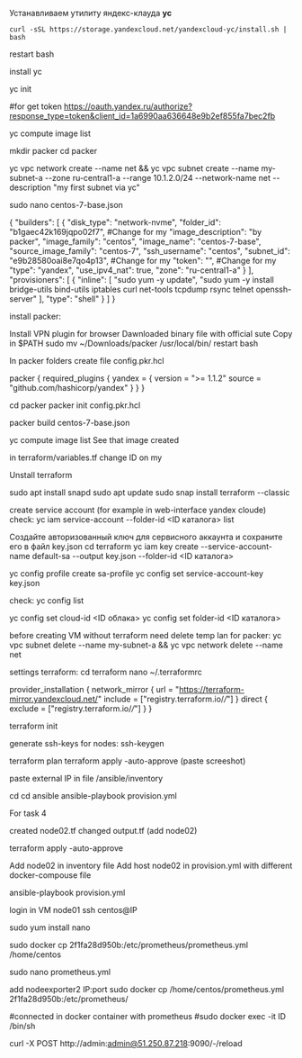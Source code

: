 Устанавливаем утилиту яндекс-клауда **yc**

```
curl -sSL https://storage.yandexcloud.net/yandexcloud-yc/install.sh | bash
```
restart bash

install yc

yc init

#for get token https://oauth.yandex.ru/authorize?response_type=token&client_id=1a6990aa636648e9b2ef855fa7bec2fb

yc compute image list

mkdir packer
cd packer

yc vpc network create --name net && yc vpc subnet create --name my-subnet-a --zone ru-central1-a --range 10.1.2.0/24 --network-name net --description "my first subnet via yc"

sudo nano centos-7-base.json

{
  "builders": [
    {
      "disk_type": "network-nvme",
      "folder_id": "b1gaec42k169jqpo02f7",         #Change for my
      "image_description": "by packer",
      "image_family": "centos",
      "image_name": "centos-7-base",
      "source_image_family": "centos-7",
      "ssh_username": "centos",
      "subnet_id": "e9b28580oai8e7qo4p13",         #Change for my 
      "token": "",                                 #Change for my
      "type": "yandex",
      "use_ipv4_nat": true,
      "zone": "ru-central1-a"
    }
  ],
  "provisioners": [
    {
      "inline": [
        "sudo yum -y update",
        "sudo yum -y install bridge-utils bind-utils iptables curl net-tools tcpdump rsync telnet openssh-server"
      ],
      "type": "shell"
    }
  ]
}

install packer:

Install VPN plugin for browser
Dawnloaded binary file with official sute
Copy in $PATH
sudo mv ~/Downloads/packer /usr/local/bin/
restart bash

In packer folders create file config.pkr.hcl

packer {
  required_plugins {
    yandex = {
      version = ">= 1.1.2"
      source  = "github.com/hashicorp/yandex"
    }
  }
}

cd packer
packer init config.pkr.hcl

packer build centos-7-base.json


yc compute image list
See that image created

in terraform/variables.tf change ID on my

Unstall terraform

sudo apt install snapd
sudo apt update
sudo snap install terraform --classic

create service account (for example in web-interface yandex cloude)
check:
yc iam service-account --folder-id <ID каталога> list

Создайте авторизованный ключ для сервисного аккаунта и сохраните его в файл key.json
cd terraform
yc iam key create --service-account-name default-sa --output key.json --folder-id <ID каталога>

yc config profile create sa-profile
yc config set service-account-key key.json

check:
yc config list

yc config set cloud-id <ID облака>
yc config set folder-id <ID каталога>

before creating VM without terraform need delete temp lan for packer:
yc vpc subnet delete --name my-subnet-a && yc vpc network delete --name net

settings terraform:
cd terraform
nano ~/.terraformrc

provider_installation {
  network_mirror {
    url = "https://terraform-mirror.yandexcloud.net/"
    include = ["registry.terraform.io/*/*"]
  }
  direct {
    exclude = ["registry.terraform.io/*/*"]
  }
}

terraform init

generate ssh-keys for nodes:
ssh-keygen


terraform plan
terraform apply -auto-approve
(paste screeshot)

paste external IP in file /ansible/inventory

cd
cd ansible
ansible-playbook provision.yml

For task 4

created node02.tf
changed output.tf (add node02)

terraform apply -auto-approve


Add node02 in inventory file
Add host node02 in provision.yml with different docker-compouse file

ansible-playbook provision.yml

login in VM node01
ssh centos@IP

sudo yum install nano

sudo docker cp 2f1fa28d950b:/etc/prometheus/prometheus.yml /home/centos

sudo nano prometheus.yml

add nodeexporter2 IP:port
sudo docker cp /home/centos/prometheus.yml 2f1fa28d950b:/etc/prometheus/

#connected in docker container with prometheus
#sudo docker exec -it ID /bin/sh

curl -X POST http://admin:admin@51.250.87.218:9090/-/reload

